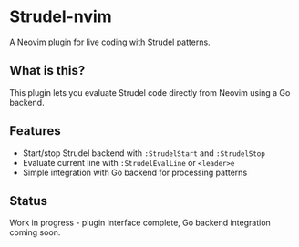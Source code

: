# Strudel-nvim

A Neovim plugin for live coding with Strudel patterns.

## What is this?

This plugin lets you evaluate Strudel code directly from Neovim using a Go backend.

## Features

- Start/stop Strudel backend with `:StrudelStart` and `:StrudelStop`
- Evaluate current line with `:StrudelEvalLine` or `<leader>e`
- Simple integration with Go backend for processing patterns

## Status

Work in progress - plugin interface complete, Go backend integration coming soon.
